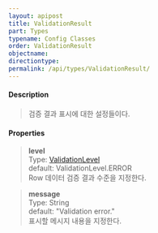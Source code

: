 ```yaml
---
layout: apipost
title: ValidationResult
part: Types
typename: Config Classes
order: ValidationResult
objectname: 
directiontype: 
permalink: /api/types/ValidationResult/
---
```



#### Description

> 검증 결과 표시에 대한 설정들이다.

#### Properties

> **level**  
> Type: [ValidationLevel](/api/types/ValidationLevel)  
> default: ValidationLevel.ERROR  
> Row 데이터 검증 결과 수준을 지정한다.  

> **message**   
> Type: String    
> default: "Validation error."   
> 표시할 메시지 내용을 지정한다.  


